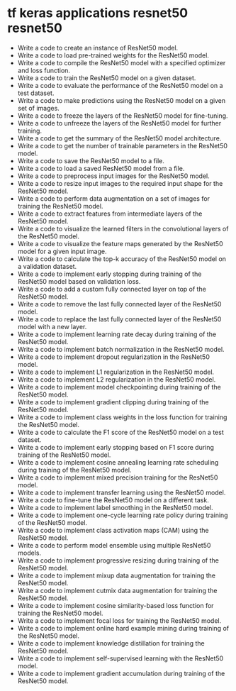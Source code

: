 # tf keras applications resnet50 resnet50

- Write a code to create an instance of ResNet50 model.
- Write a code to load pre-trained weights for the ResNet50 model.
- Write a code to compile the ResNet50 model with a specified optimizer and loss function.
- Write a code to train the ResNet50 model on a given dataset.
- Write a code to evaluate the performance of the ResNet50 model on a test dataset.
- Write a code to make predictions using the ResNet50 model on a given set of images.
- Write a code to freeze the layers of the ResNet50 model for fine-tuning.
- Write a code to unfreeze the layers of the ResNet50 model for further training.
- Write a code to get the summary of the ResNet50 model architecture.
- Write a code to get the number of trainable parameters in the ResNet50 model.
- Write a code to save the ResNet50 model to a file.
- Write a code to load a saved ResNet50 model from a file.
- Write a code to preprocess input images for the ResNet50 model.
- Write a code to resize input images to the required input shape for the ResNet50 model.
- Write a code to perform data augmentation on a set of images for training the ResNet50 model.
- Write a code to extract features from intermediate layers of the ResNet50 model.
- Write a code to visualize the learned filters in the convolutional layers of the ResNet50 model.
- Write a code to visualize the feature maps generated by the ResNet50 model for a given input image.
- Write a code to calculate the top-k accuracy of the ResNet50 model on a validation dataset.
- Write a code to implement early stopping during training of the ResNet50 model based on validation loss.
- Write a code to add a custom fully connected layer on top of the ResNet50 model.
- Write a code to remove the last fully connected layer of the ResNet50 model.
- Write a code to replace the last fully connected layer of the ResNet50 model with a new layer.
- Write a code to implement learning rate decay during training of the ResNet50 model.
- Write a code to implement batch normalization in the ResNet50 model.
- Write a code to implement dropout regularization in the ResNet50 model.
- Write a code to implement L1 regularization in the ResNet50 model.
- Write a code to implement L2 regularization in the ResNet50 model.
- Write a code to implement model checkpointing during training of the ResNet50 model.
- Write a code to implement gradient clipping during training of the ResNet50 model.
- Write a code to implement class weights in the loss function for training the ResNet50 model.
- Write a code to calculate the F1 score of the ResNet50 model on a test dataset.
- Write a code to implement early stopping based on F1 score during training of the ResNet50 model.
- Write a code to implement cosine annealing learning rate scheduling during training of the ResNet50 model.
- Write a code to implement mixed precision training for the ResNet50 model.
- Write a code to implement transfer learning using the ResNet50 model.
- Write a code to fine-tune the ResNet50 model on a different task.
- Write a code to implement label smoothing in the ResNet50 model.
- Write a code to implement one-cycle learning rate policy during training of the ResNet50 model.
- Write a code to implement class activation maps (CAM) using the ResNet50 model.
- Write a code to perform model ensemble using multiple ResNet50 models.
- Write a code to implement progressive resizing during training of the ResNet50 model.
- Write a code to implement mixup data augmentation for training the ResNet50 model.
- Write a code to implement cutmix data augmentation for training the ResNet50 model.
- Write a code to implement cosine similarity-based loss function for training the ResNet50 model.
- Write a code to implement focal loss for training the ResNet50 model.
- Write a code to implement online hard example mining during training of the ResNet50 model.
- Write a code to implement knowledge distillation for training the ResNet50 model.
- Write a code to implement self-supervised learning with the ResNet50 model.
- Write a code to implement gradient accumulation during training of the ResNet50 model.